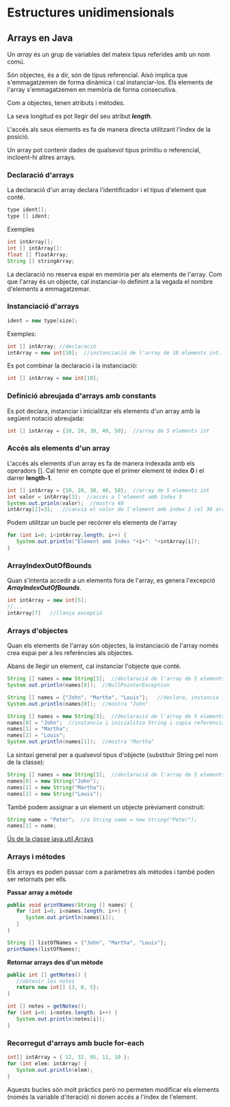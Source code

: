 # Estructures unidimensionals

## Arrays en Java

Un *array* és un grup de variables del mateix tipus referides amb un nom comú.

Són objectes, és a dir, són de tipus referencial. Això implica que s'emmagatzemen de forma dinàmica i cal instanciar-los. Els elements de l'array s'emmagatzemen en memòria de forma consecutiva.

Com a objectes, tenen atributs i mètodes.

La seva longitud es pot llegir del seu atribut ***length***.

L'accés als seus elements es fa de manera directa utilitzant l'índex de la posició.

Un array pot contenir dades de qualsevol tipus primitiu o referencial, incloent-hi altres arrays.

### Declaració d'arrays

La declaració d'un array declara l'identificador i el tipus d'element que conté.

```java
type ident[];
type [] ident;
```

Exemples
```java
int intArray[];
int [] intArray[]:
float [] floatArray;
String [] stringArray;
```
La declaració no reserva espai en memòria per als elements de l'array. Com que l'array és un objecte, cal instanciar-lo definint a la vegada el nombre d'elements a emmagatzemar.

### Instanciació d'arrays

```java
ident = new type[size];
```

Exemples:
```java
int [] intArray; //declaració
intArray = new int[10];  //instanciació de l'array de 10 elements int.
```

Es pot combinar la declaració i la instanciació:
```java
int [] intArray = new int[10];
```
### Definició abreujada d'arrays amb constants

Es pot declara, instanciar i inicialitzar els elements d'un array amb la següent notació abreujada:

```java
int [] intArray = {10, 20, 30, 40, 50};  //array de 5 elements int
```

### Accés als elements d'un array

L'accés als elements d'un array es fa de manera indexada amb els operadors []. Cal tenir en compte que el primer element té índex **0** i el darrer **length-1**.

```java
int [] intArray = {10, 20, 30, 40, 50};  //array de 5 elements int
int valor = intArray[3];  //accés a l'element amb índex 3
System.out.prinln(valor);  //mostra 40
intArray[2]=31;   //canvia el valor de l'element amb índex 2 (el 30 ara és 31)
```

Podem utilitzar un bucle per recórrer els elements de l'array
```java
for (int i=0; i<intArray.length; i++) {
   System.out.println("Element amb índex "+i+": "+intArray[i]);
}
```

### ArrayIndexOutOfBounds

Quan s'intenta accedir a un elements fora de l'array, es genera l'excepció ***ArrayIndexOutOfBounds***.

```java
int intArray = new int[5];
//...
intArray[7]   //llança excepció
```

### Arrays d'objectes

Quan els elements de l'array són objectes, la instanciació de l'array només crea espai per a les referències als objectes. 

Abans de llegir un element, cal instanciar l'objecte que conté.

```java
String [] names = new String[3];  //declaració de l'array de 5 elements String, els quals encara no s'ha creat (són nuls)
System.out.println(names[0]);  //NullPointerException
```

```java
String [] names = {"John", "Martha", "Louis"};   //declara, instancia i inicialitza
System.out.println(names[0]);  //mostra "John"
```

```java
String [] names = new String[3];  //declaració de l'array de 5 elements String, els quals encara no s'ha creat (són nuls)
names[0] = "John";  //instancia i inicialitza String i copia referència la primera posició de l'array
names[1] = "Martha";
names[2] = "Louis";
System.out.println(names[1]);  //mostra "Martha"
```

La sintaxi general per a qualsevol tipus d'objecte (substituir String pel nom de la classe):

```java
String [] names = new String[3];  //declaració de l'array de 5 elements String, els quals encara no s'ha creat (són nuls)
names[0] = new String("John");
names[2] = new String("Martha");
names[2] = new String("Louis");
```

També podem assignar a un element un objecte prèviament construit:

```java
String name = "Peter";  //o String name = new String("Peter");
names[1] = name;
```
[Ús de la classe java.util.Arrays](https://www.geeksforgeeks.org/array-class-in-java/)

### Arrays i mètodes

Els arrays es poden passar com a paràmetres als mètodes i també poden ser retornats per ells.

**Passar array a mètode**

```java
public void printNames(String [] names) {
   for (int i=0; i<names.length; i++) {
      System.out.println(names[i]);
   }
}
```

```java
String [] listOfNames = {"John", "Martha", "Louis"};
printNames(listOfNames);
```

**Retornar arrays des d'un mètode**

```java
public int [] getNotes() {
   //obtenir les notes
   return new int[] {3, 8, 5};
}
```

```java
int [] notes = getNotes();
for (int i=0; i<notes.length; i++) {
   System.out.println(notes[i]);
}
```

### Recorregut d'arrays amb bucle for-each

```java
int[] intArray = { 12, 32, 95, 11, 10 };
for (int elem: intArray) {
   System.out.println(elem);
}
```
Aquests bucles són molt pràctics però no permeten modificar els elements (només la variable d'iteració) ni donen accés a l'índex de l'element.
